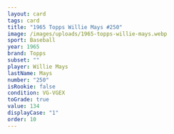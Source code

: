 ```yaml
---
layout: card
tags: card
title: "1965 Topps Willie Mays #250"
image: /images/uploads/1965-topps-willie-mays.webp
sport: Baseball
year: 1965
brand: Topps
subset: ""
player: Willie Mays
lastName: Mays
number: "250"
isRookie: false
condition: VG-VGEX
toGrade: true
value: 134
displayCase: "1"
order: 10
---
```

